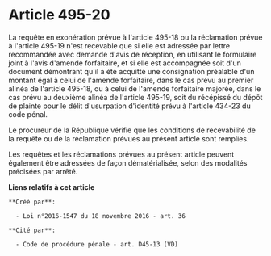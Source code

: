 # Article 495-20

La requête en exonération prévue à l'article 495-18 ou la réclamation prévue à l'article 495-19 n'est recevable que si elle
est adressée par lettre recommandée avec demande d'avis de réception, en utilisant le formulaire joint à l'avis d'amende
forfaitaire, et si elle est accompagnée soit d'un document démontrant qu'il a été acquitté une consignation préalable d'un
montant égal à celui de l'amende forfaitaire, dans le cas prévu au premier alinéa de l'article 495-18, ou à celui de l'amende
forfaitaire majorée, dans le cas prévu au deuxième alinéa de l'article 495-19, soit du récépissé du dépôt de plainte pour le
délit d'usurpation d'identité prévu à l'article 434-23 du code pénal. 

Le procureur de la République vérifie que les conditions de recevabilité de la requête ou de la réclamation prévues au
présent article sont remplies. 

Les requêtes et les réclamations prévues au présent article peuvent également être adressées de façon dématérialisée, selon
des modalités précisées par arrêté.

**Liens relatifs à cet article**

	**Créé par**:

	  - Loi n°2016-1547 du 18 novembre 2016 - art. 36

	**Cité par**:

	  - Code de procédure pénale - art. D45-13 (VD)
